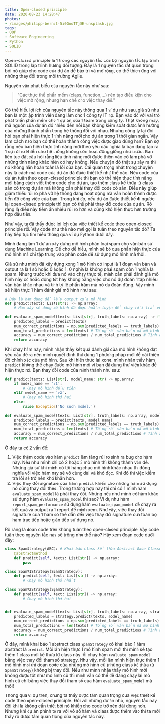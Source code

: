 ```yaml
---
title: Open-closed principle
date: 2020-08-23 14:28:47
photos:
- /images/philipp-berndt-5i0GnoTTjSE-unsplash.jpg
tags:
- OOP
- Software Engineering
- Python
- SOLID
---
```


Open-closed principle là 1 trong các nguyên tắc của bộ nguyên tắc lập trình SOLID trong lập trình hướng đối tượng. Đây là 1 nguyên tắc rất quan trọng bởi nó giúp cho code của dự án dễ bảo trì và mở rộng, có thể thích ứng với những thay đổi trong môi trường Agile.

Nguyên văn phát biểu của nguyên tắc này như sau:

> "Các thực thể phần mềm (class, function,...) nên tạo điều kiện cho việc mở rộng, nhưng hạn chế cho việc thay đổi."

<escape><!-- more --></escape>

Có thể hiểu lợi ích của nguyên tắc này thông qua 1 ví dụ như sau, giả sử như bạn là một lập trình viên đang làm cho 1 công ty IT nọ. Bạn vào đó với vai trò phát triển phần mềm cho 1 dự án của 1 team trong công ty. Thật không may, mã nguồn của dự án đó nhiều đến nỗi bạn không kiểm soát được ảnh hưởng của những thành phần trong hệ thống đối với nhau. Nhưng công ty lại đòi hỏi bạn phải hiện thực 1 tính năng mới cho dự án trong 1 thời gian ngắn. Vậy làm cách nào bạn có thể hoàn thành công việc được giao đúng hạn? Bạn sợ rằng nếu bạn hiện thực tính năng mới theo yêu cầu nghĩa là bạn đang tạo ra 1 sự rủi ro khiển cho hệ thống không còn hoạt động giống như trước. Bạn liên tục đặt câu hỏi rằng liệu tính năng mới được thêm vào có làm phá vỡ những tính năng khác hiện có hay không. Nếu chuyện đó thật sự xảy ra thì nó không hẳn hoàn toàn là lỗi của bạn. Cái quan trọng nhất trong chuyện này là cách mà code của dự án đã được thiết kế như thế nào. Nếu code của dự án tuân theo open-closed principle thì bạn có thể hiện thực tính năng mới bằng cách viết thêm code cho dự án, tạo thêm class kế thừa từ class sẵn có trong dự án mà không cần phải thay đổi code có sẵn. Điều này giúp giảm thiểu rủi ro phá vỡ hệ thống đang hoạt động mà vẫn hoàn thành được tiến độ công việc của bạn. Trong khi đó, nếu dự án được thiết kế đi ngược lại open-closed principle thì bạn có thể phải thay đổi code của dự án. Rõ ràng là điều này tiềm ẩn nhiều rủi ro hơn và cũng khó hiện thực hơn trường hợp đầu tiên.

Như vậy, ta đã thấy được lợi ích của việc thiết kế code theo open-closed principle rồi. Vậy code như thế nào mới gọi là tuân theo nguyên tắc đó? Ta hãy tiếp tục tìm hiểu thông qua ví dụ Python dưới đây.

Mình đang làm 1 dự án xây dựng mô hình phân loại spam cho văn bản sử dụng Machine Learning. Để cho dễ hiểu, mình sẽ bỏ qua phần hiện thực của mô hình mà chỉ tập trung vào phần code để sử dụng mô hình mà thôi.

Giả sử như mình đã xây dựng xong 1 mô hình có input là 1 đoạn văn bản và output ra là 1 số hoặc 0 hoặc 1, 0 nghĩa là không phải spam còn 1 nghĩa là spam. Nhưng trước khi đưa nó vào chạy thực tế, mình cần phải đánh giá mô hình này có hoặc động tốt hay không bằng việc cho nó dự đoán 1 tập nhiều văn bản khác nhau và tính tỷ lệ phần trăm mà nó dự đoán đúng. Vậy mình sẽ hiện thực 1 hàm đánh giá mô hình như sau:

``` python
# Đây là hàm dùng để lấy output của mô hình
def predict(texts: List[str]) -> np.array:
    # Hàm này sẽ dùng mô hình đã được huấn luyện để chạy rồi trả về kết quả của mô hình

def evaluate_spam_model(texts: List[str], truth_labels: np.array) -> float:
    predicted_labels = predict(texts)
    num_correct_predictions = np.sum(predicted_labels == truth_labels) # Tính số lần mà mô hình dự đoán đúng
    num_total_predictions = len(texts) # Tổng số văn bản mà mô hình dự đoán.
    accuracy = num_correct_predictions / num_total_predictions # Tính accuracy của mô hình
    return accuracy
```

Khi chạy hàm này, mình nhận thấy kết quả đánh giá của mô hình không đạt yêu cầu đề ra nên mình quyết định thử dùng 1 phương pháp mới để cải thiện độ chính xác của mô hình. Sau khi hiện thực lại xong, mình nhận thấy hàm `predict` không thể chạy được mô hình mới vì bạn đã dùng thư viện khác để hiện thực nó. Bạn thay đổi code của mình thành như sau:

``` python
def predict(texts: List[str], model_name: str) -> np.array:
    if model_name == 'v1':
        # Chạy mô hình đầu tiên
    elif model_name == 'v2':
        # Chạy mô hình thứ hai
    else:
        raise Exception('No such model.')

def evaluate_spam_model(texts: List[str], truth_labels: np.array, model_name: str) -> float:
    predicted_labels = predict(texts, model_name)
    num_correct_predictions = np.sum(predicted_labels == truth_labels) # Tính số lần mà mô hình dự đoán đúng
    num_total_predictions = len(texts) # Tổng số văn bản mà mô hình dự đoán.
    accuracy = num_correct_predictions / num_total_predictions # Tính accuracy của mô hình
    return accuracy
```

Ở đây ta có 2 vấn đề:
1. Việc thêm code vào hàm `predict` làm tăng rủi ro sinh ra bug cho hàm này. Nếu như mình chỉ có 2 hoặc 3 mô hình thì không thành vấn đề. Nhưng giả sử khi mình có tới hàng chục mô hình khác nhau thì đồng nghĩa với việc hàm này sẽ vô cùng dài và khó đọc. Khi đó thì việc kiểm tra lỗi sẽ trở nên khó khăn hơn.
2. Việc thay đổi signature của hàm `predict` khiến cho những hàm sử dụng nó cũng thay đổi theo. Trong trường hợp này thì chỉ có 1 mình hàm `evaluate_spam_model` là phải thay đổi. Nhưng nếu như mình có hàm khác sử dụng hàm `evaluate_spam_model` thì sao? Ví dụ như hàm `report_spam_performance` sử dụng hàm `evaluate_spam_model` để chạy ra kết quả và output ra 1 report để mình xem. Như vậy, việc thay đổi signature của 1 hàm có thể dẫn đến việc thay đổi signature của toàn bộ hàm trực tiếp hoặc gián tiếp sử dụng nó.

Rõ ràng là đoạn code trên không tuân theo open-closed principle. Vậy code tuân theo nguyên tắc này sẽ trông như thế nào? Hãy xem đoạn code dưới đây:

``` python
class SpamStrategy(ABC): # Khai báo class kế thừa Abstract Base Classes. Link: https://docs.python.org/3/library/abc.html#abc.ABC
    @abstractmethod
    def predict(self, texts: List[str]) -> np.array:
        pass

class SpamV1Strategy(SpamStrategy):
    def predict(self, text: List[str]) -> np.array:
        # Chạy mô hình thứ nhất

class SpamV2Strategy(SpamStrategy):
    def predict(self, text: List[str]) -> np.array:
        # Chạy mô hình thứ hai


def evaluate_spam_model(texts: List[str], truth_labels: np.array, strategy: SpamStrategy):
    predicted_labels = strategy.predict(texts, model_name)
    num_correct_predictions = np.sum(predicted_labels == truth_labels) # Tính số lần mà mô hình dự đoán đúng
    num_total_predictions = len(texts) # Tổng số văn bản mà mô hình dự đoán.
    accuracy = num_correct_predictions / num_total_predictions # Tính accuracy của mô hình
    return accuracy
```

Ở đây, mình khai báo 1 abstract class `SpamStrategy` có khai báo 1 hàm abstract là `predict`. Mỗi lần hiện thực 1 mô hình spam mới thì mình sẽ tạo thêm 1 class mới kế thừa từ class này rồi chạy hàm `evaluate_spam_model` bằng việc thay đổi tham số strategy. Như vậy, mỗi lần mình hiện thực thêm 1 mô hình mới thì đoạn code của những mô hình cũ (những class kế thừa từ `SpamStrategy`) không bị thay đổi. Nếu như mình nhận thấy mô hình mới không được tốt như mô hình cũ thì mình vẫn có thể dễ dàng chạy lại mô hình cũ chỉ bằng việc thay đổi tham số của hàm `evaluate_spam_model` mà thôi!

Thông qua ví dụ trên, chúng ta thấy được tầm quan trọng của việc thiết kế code theo open-closed principle. Đối với những dự án nhỏ, nguyên tắc này đôi khi là không cần thiết bởi nó khiến cho code trở nên dài dòng hơn. Nhưng khi dự án phình to ra với vô số hàm và class được thêm vào thì ta mới thấy rõ được tầm quan trọng của nguyên tác này.